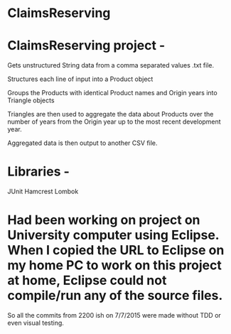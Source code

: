 # ClaimsReserving


# ClaimsReserving project -

  Gets unstructured String data from a comma separated values .txt file.

  Structures each line of input into a Product object

  Groups the Products with identical Product names and Origin years into Triangle objects

  Triangles are then used to aggregate the data about Products over the number of years from the Origin year up to the     most recent development year.

  Aggregated data is then output to another CSV file.


# Libraries -

  JUnit
  Hamcrest
  Lombok 



# Had been working on project on University computer using Eclipse. When I copied the URL to Eclipse on my home PC to work on this project at home, Eclipse could not compile/run any of the source files.
So all the commits from 2200 ish on 7/7/2015 were made without TDD or even visual testing.

